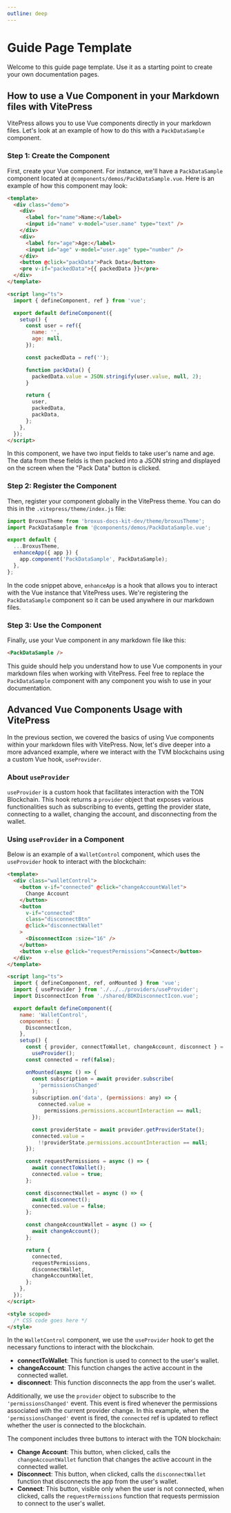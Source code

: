 ```yaml
---
outline: deep
---
```


# Guide Page Template

Welcome to this guide page template. Use it as a starting point to create your own documentation pages.

## How to use a Vue Component in your Markdown files with VitePress

VitePress allows you to use Vue components directly in your markdown files. Let's look at an example of how to do this with a `PackDataSample` component.

### Step 1: Create the Component

First, create your Vue component. For instance, we'll have a `PackDataSample` component located at `@components/demos/PackDataSample.vue`. Here is an example of how this component may look:

```html
<template>
  <div class="demo">
    <div>
      <label for="name">Name:</label>
      <input id="name" v-model="user.name" type="text" />
    </div>
    <div>
      <label for="age">Age:</label>
      <input id="age" v-model="user.age" type="number" />
    </div>
    <button @click="packData">Pack Data</button>
    <pre v-if="packedData">{{ packedData }}</pre>
  </div>
</template>

<script lang="ts">
  import { defineComponent, ref } from 'vue';

  export default defineComponent({
    setup() {
      const user = ref({
        name: '',
        age: null,
      });

      const packedData = ref('');

      function packData() {
        packedData.value = JSON.stringify(user.value, null, 2);
      }

      return {
        user,
        packedData,
        packData,
      };
    },
  });
</script>
```

In this component, we have two input fields to take user's name and age. The data from these fields is then packed into a JSON string and displayed on the screen when the "Pack Data" button is clicked.

### Step 2: Register the Component

Then, register your component globally in the VitePress theme. You can do this in the `.vitepress/theme/index.js` file:

```javascript
import BroxusTheme from 'broxus-docs-kit-dev/theme/broxusTheme';
import PackDataSample from '@components/demos/PackDataSample.vue';

export default {
  ...BroxusTheme,
  enhanceApp({ app }) {
    app.component('PackDataSample', PackDataSample);
  },
};
```

In the code snippet above, `enhanceApp` is a hook that allows you to interact with the Vue instance that VitePress uses. We're registering the `PackDataSample` component so it can be used anywhere in our markdown files.

### Step 3: Use the Component

Finally, use your Vue component in any markdown file like this:

```markdown
<PackDataSample />
```

This guide should help you understand how to use Vue components in your markdown files when working with VitePress. Feel free to replace the `PackDataSample` component with any component you wish to use in your documentation.

## Advanced Vue Components Usage with VitePress

In the previous section, we covered the basics of using Vue components within your markdown files with VitePress. Now, let's dive deeper into a more advanced example, where we interact with the TVM blockchains using a custom Vue hook, `useProvider`.

### About `useProvider`

`useProvider` is a custom hook that facilitates interaction with the TON Blockchain. This hook returns a `provider` object that exposes various functionalities such as subscribing to events, getting the provider state, connecting to a wallet, changing the account, and disconnecting from the wallet.

### Using `useProvider` in a Component

Below is an example of a `WalletControl` component, which uses the `useProvider` hook to interact with the blockchain:

```html
<template>
  <div class="walletControl">
    <button v-if="connected" @click="changeAccountWallet">
      Change Account
    </button>
    <button
      v-if="connected"
      class="disconnectBtn"
      @click="disconnectWallet"
    >
      <DisconnectIcon :size="16" />
    </button>
    <button v-else @click="requestPermissions">Connect</button>
  </div>
</template>

<script lang="ts">
  import { defineComponent, ref, onMounted } from 'vue';
  import { useProvider } from './../../providers/useProvider';
  import DisconnectIcon from './shared/BDKDisconnectIcon.vue';

  export default defineComponent({
    name: 'WalletControl',
    components: {
      DisconnectIcon,
    },
    setup() {
      const { provider, connectToWallet, changeAccount, disconnect } =
        useProvider();
      const connected = ref(false);

      onMounted(async () => {
        const subscription = await provider.subscribe(
          'permissionsChanged'
        );
        subscription.on('data', (permissions: any) => {
          connected.value =
            permissions.permissions.accountInteraction == null;
        });

        const providerState = await provider.getProviderState();
        connected.value =
          !!providerState.permissions.accountInteraction == null;
      });

      const requestPermissions = async () => {
        await connectToWallet();
        connected.value = true;
      };

      const disconnectWallet = async () => {
        await disconnect();
        connected.value = false;
      };

      const changeAccountWallet = async () => {
        await changeAccount();
      };

      return {
        connected,
        requestPermissions,
        disconnectWallet,
        changeAccountWallet,
      };
    },
  });
</script>

<style scoped>
  /* CSS code goes here */
</style>
```

In the `WalletControl` component, we use the `useProvider` hook to get the necessary functions to interact with the blockchain.

- **connectToWallet**: This function is used to connect to the user's wallet.
- **changeAccount**: This function changes the active account in the connected wallet.
- **disconnect**: This function disconnects the app from the user's wallet.

Additionally, we use the `provider` object to subscribe to the `'permissionsChanged'` event. This event is fired whenever the permissions associated with the current provider change. In this example, when the `'permissionsChanged'` event is fired, the `connected` ref is updated to reflect whether the user is connected to the blockchain.

The component includes three buttons to interact with the TON blockchain:

- **Change Account**: This button, when clicked, calls the `changeAccountWallet` function that changes the active account in the connected wallet.
- **Disconnect**: This button, when clicked, calls the `disconnectWallet` function that disconnects the app from the user's wallet.
- **Connect**: This button, visible only when the user is not connected, when clicked, calls the `requestPermissions` function that requests permission to connect to the user's wallet.
